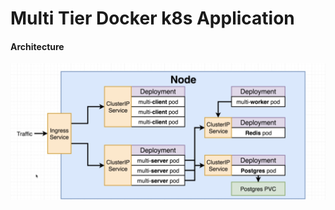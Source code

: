 # Multi Tier Docker k8s Application

#### Architecture

![alt project architecture](./screenshots/multi-tier-docker-k8s-setup.png)
